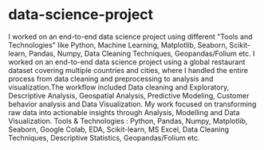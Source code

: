 # data-science-project
I worked on an end-to-end data science project using different "Tools and Technologies" like Python, Machine Learning,  Matplotlib, Seaborn, Scikit-learn, Pandas, Numpy, Data Cleaning Techniques, Geopandas/Folium etc.
I worked on an end-to-end data science project using a global restaurant dataset covering multiple countries and cities, where I handled the entire process from data cleaning and preprocessing to analysis and visualization.The workflow included Data cleaning and Exploratory, Descriptive Analysis, Geospatial Analysis, Predictive Modeling, Customer behavior analysis and Data Visualization. My work focused on transforming raw data into actionable insights through Analysis, Modelling and Data Visualization.
Tools & Technologies : Python, Pandas, Numpy, Matplotlib, Seaborn, Google Colab, EDA, Scikit-learn, MS Excel, Data Cleaning Techniques, Descriptive Statistics, Geopandas/Folium etc.
